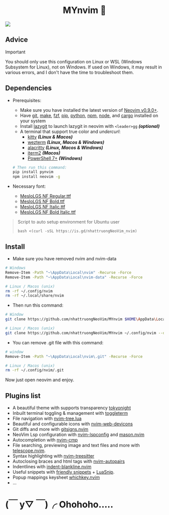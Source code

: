 <div align="center">
    <h1>MYnvim 💫</h1>
</div>

<img src="https://i.imgur.com/KMbEWLz.png">

## Advice

> [!Important] 
> You should only use this configuration on Linux or WSL (Windows Subsystem for Linux), not on Windows. If used on Windows, it may result in various errors, and I don't have the time to troubleshoot them.

## Dependencies

- Prerequisites:
    - Make sure you have installed the latest version of [Neovim v0.9.0+](https://github.com/neovim/neovim/releases/tag/v0.9.5).
    - Have [git](https://cli.github.com/), [make](https://www.gnu.org/software/make/), [fzf](https://github.com/junegunn/fzf), [pip](https://pypi.org/project/pip/), [python](https://www.python.org/), [npm](https://nodejs.org/), [node](https://nodejs.org/), and [cargo](https://www.rust-lang.org/tools/install) installed on your system
    - Install [lazygit](https://github.com/jesseduffield/lazygit#installation) to launch lazygit in neovim with `<leader>gg` **_(optional)_**
    - A terminal that support true color and *undercurl*:
      - [kitty](https://github.com/kovidgoyal/kitty) **_(Linux & Macos)_**
      - [wezterm](https://github.com/wez/wezterm) **_(Linux, Macos & Windows)_**
      - [alacritty](https://github.com/alacritty/alacritty) **_(Linux, Macos & Windows)_**
      - [iterm2](https://iterm2.com/) **_(Macos)_**
      - [PowerShell 7+](https://learn.microsoft.com/en-us/powershell/scripting/whats-new/migrating-from-windows-powershell-51-to-powershell-7?view=powershell-7.2) **_(Windows)_**
    ```bash
    # Then run this command:
    pip install pynvim
    npm install neovim -g
    ```

- Necessary font:
    - [MesloLGS NF Regular.ttf](https://github.com/romkatv/powerlevel10k-media/raw/master/MesloLGS%20NF%20Regular.ttf)
    - [MesloLGS NF Bold.ttf](https://github.com/romkatv/powerlevel10k-media/raw/master/MesloLGS%20NF%20Bold.ttf)
    - [MesloLGS NF Italic.ttf](https://github.com/romkatv/powerlevel10k-media/raw/master/MesloLGS%20NF%20Italic.ttf)
    - [MesloLGS NF Bold Italic.ttf](https://github.com/romkatv/powerlevel10k-media/raw/master/MesloLGS%20NF%20Bold%20Italic.ttf)

> Script to auto setup environment for Ubuntu user 
>```
>bash <(curl -sSL https://is.gd/nhattruongNeoVim_nvim)
>```

## Install

- Make sure you have removed nvim and nvim-data

```bash
# Windows
Remove-Item -Path "~\AppData\Local\nvim" -Recurse -Force
Remove-Item -Path "~\AppData\Local\nvim-data" -Recurse -Force

# Linux / Macos (unix)
rm -rf ~/.config/nvim
rm -rf ~/.local/share/nvim
```

- Then run this command:

```bash
# Window
git clone https://github.com/nhattruongNeoVim/MYnvim $HOME\AppData\Local\nvim --depth 1

# Linux / Macos (unix)
git clone https://github.com/nhattruongNeoVim/MYnvim ~/.config/nvim --depth 1
```

- You can remove .git file with this command:

```bash
# window
Remove-Item -Path "~\AppData\Local\nvim\.git" -Recurse -Force

# Linux / Macos (unix)
rm -rf ~/.config/nvim/.git
```

Now just open neovim and enjoy.

## Plugins list

- A beautiful theme with supports transparency [tokyonight](https://github.com/folke/tokyonight.nvim)
- Inbuilt terminal toggling & management with [toggleterm](https://github.com/akinsho/toggleterm.nvim)
- File navigation with [nvim-tree.lua](https://github.com/kyazdani42/nvim-tree.lua)
- Beautiful and configurable icons with [nvim-web-devicons](https://github.com/kyazdani42/nvim-web-devicons)
- Git diffs and more with [gitsigns.nvim](https://github.com/lewis6991/gitsigns.nvim)
- NeoVim Lsp configuration with [nvim-lspconfig](https://github.com/neovim/nvim-lspconfig) and [mason.nvim](https://github.com/williamboman/mason.nvim)
- Autocompletion with [nvim-cmp](https://github.com/hrsh7th/nvim-cmp)
- File searching, previewing image and text files and more with [telescope.nvim](https://github.com/nvim-telescope/telescope.nvim).
- Syntax highlighting with [nvim-treesitter](https://github.com/nvim-treesitter/nvim-treesitter)
- Autoclosing braces and html tags with [nvim-autopairs](https://github.com/windwp/nvim-autopairs)
- Indentlines with [indent-blankline.nvim](https://github.com/lukas-reineke/indent-blankline.nvim)
- Useful snippets with [friendly snippets](https://github.com/rafamadriz/friendly-snippets) + [LuaSnip](https://github.com/L3MON4D3/LuaSnip).
- Popup mappings keysheet [whichkey.nvim](https://github.com/folke/which-key.nvim)
- ...

# (￣ y▽ ￣)╭ Ohohoho.....
